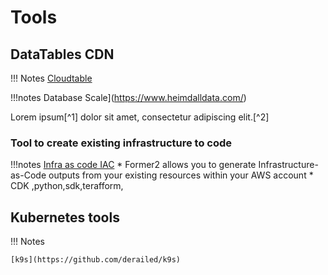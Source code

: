 # Tools

## DataTables CDN

!!! Notes
    [Cloudtable](https://cloudtables.com/)

!!!notes
     Database Scale](https://www.heimdalldata.com/)



Lorem ipsum[^1] dolor sit amet, consectetur adipiscing elit.[^2]

### Tool to create existing infrastructure to code
!!!notes 
    [Infra as code IAC](https://former2.com/)
    * Former2 allows you to generate Infrastructure-as-Code outputs from your existing resources within your AWS account
    * CDK ,python,sdk,terafform,

## Kubernetes tools

!!! Notes

    [k9s](https://github.com/derailed/k9s)